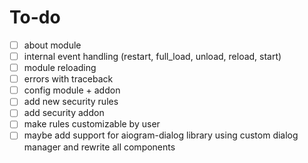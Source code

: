 # To-do
- [ ] about module
- [ ] internal event handling (restart, full_load, unload, reload, start)
- [ ] module reloading
- [ ] errors with traceback
- [ ] config module + addon
- [ ] add new security rules
- [ ] add security addon 
- [ ] make rules customizable by user
- [ ] maybe add support for aiogram-dialog library using custom dialog manager and rewrite all components
